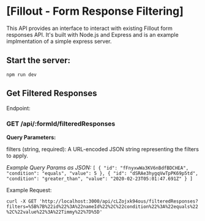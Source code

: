 # [Fillout - Form Response Filtering]

This API provides an interface to interact with existing Fillout form responses API. It's built with Node.js and Express and is an example implmentation of a simple express server.


## Start the server:
```npm run dev```


## Get Filtered Responses
Endpoint:

### GET /api/:formId/filteredResponses

**Query Parameters:**

filters (string, required): A URL-encoded JSON string representing the filters to apply.

*Example Query Params as JSON:*
```[ { "id": "fFnyxwWa3KV6nBdfBDCHEA", "condition": "equals", "value": 5 }, { "id": "dSRAe3hygqVwTpPK69p5td", "condition": "greater_than", "value": "2020-02-23T05:01:47.691Z" } ]```

Example Request:

```curl -X GET 'http://localhost:3000/api/cLZojxk94ous/filteredResponses?filters=%5B%7B%22id%22%3A%22nameId%22%2C%22condition%22%3A%22equals%22%2C%22value%22%3A%22Timmy%22%7D%5D'```
